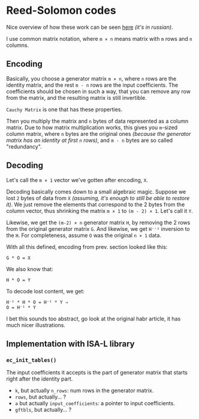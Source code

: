 # Reed-Solomon codes

Nice overview of how these work can be seen [here](https://habr.com/ru/company/yadro/blog/336286/) *(it's in russian)*.

I use common matrix notation, where `m × n` means matrix with `m` rows and `n` columns.

## Encoding

Basically, you choose a generator matrix `m × n`, where `n` rows are the identity matrix, and the rest `m - n` rows are the input coefficients. The coefficients should be chosen in such a way, that you can remove any row from the matrix, and the resulting matrix is still invertible.

`Cauchy Matrix` is one that has these properties.

Then you multiply the matrix and `n` bytes of data represented as a column matrix. Due to how matrix multiplication works, this gives you `m`-sized column matrix, where `n` bytes are the original ones *(because the generator matrix has an identity at first `n` rows)*, and `m - n` bytes are so called "redundancy".

## Decoding

Let's call the `m × 1` vector we've gotten after encoding, `X`.

Decoding basically comes down to a small algebraic magic. Suppose we lost `2` bytes of data from `X` *(assuming, it's enough to still be able to restore it)*. We just remove the elements that correspond to the 2 bytes from the column vector, thus shrinking the matrix `m × 1` to `(m - 2) × 1`. Let's call it `Y`.

Likewise, we get the `(m-2) × n` generator matrix `H`, by removing the 2 rows from the original generator matrix `G`. And likewise, we get `H⁻⁻¹` inversion to the `H`. For completeness, assume `O` was the original `n × 1` data.

With all this defined, encoding from prev. section looked like this:

    G * O = X

We also know that:

    H * O = Y

To decode lost content, we get:

    H⁻¹ * H * O = H⁻¹ * Y ⇒
    O = H⁻¹ * Y

I bet this sounds too abstract, go look at the original habr article, it has much nicer illustrations.

## Implementation with ISA-L library

### `ec_init_tables()`

The input coefficients it accepts is the part of generator matrix that starts right after the identity part.

* `k`, but actually `n_rows`: num rows in the generator matrix.
* `rows`, but actually… ?
* `a` but actually `input_coefficients`: a pointer to input coefficients.
* `gftbls`, but actually… ?
